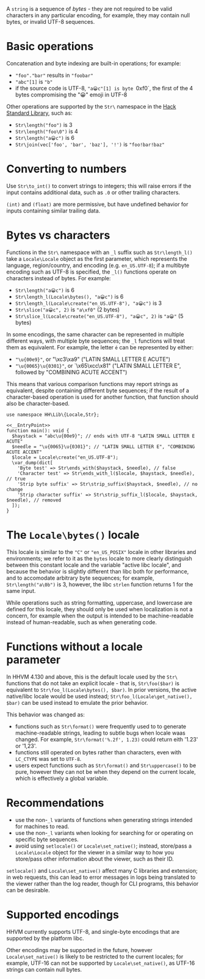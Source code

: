 A `string` is a sequence of *bytes* - they are not required to be valid characters in any particular encoding, 
for example, they may contain null bytes, or invalid UTF-8 sequences.

# Basic operations

Concatenation and byte indexing are built-in operations; for example:

- `"foo"."bar"` results in `"foobar"`
- `"abc"[1]` is `"b"`
- if the source code is UTF-8, `"a😀c"[1] is byte `0xf0`, the first of the 4 bytes compromising the "😀" emoji in UTF-8

Other operations are supported by the `Str\` namespace in the [Hack Standard Library](/hsl/reference/), such as:

- `Str\length("foo")` is 3
- `Str\length("foo\0")` is 4
- `Str\length("a😀c")` is 6
- `Str\join(vec['foo', 'bar', 'baz'], '!')` is `"foo!bar!baz"`

# Converting to numbers

Use `Str\to_int()` to convert strings to integers; this will raise errors if the input contains additional data, such as `.0` or other trailing characters.

`(int)` and `(float)` are more permissive, but have undefined behavior for inputs containing similar trailing data.

# Bytes vs characters

Functions in the `Str\` namespace with an `_l` suffix such as `Str\length_l()` take a `Locale\Locale` object
as the first parameter, which represents the language, region/country, and encoding (e.g. `en_US.UTF-8`); if a
multibyte encoding such as UTF-8 is specified, the `_l()` functions operate on characters instead of bytes. For
example:

- `Str\length("a😀c")` is 6
- `Str\length_l(Locale\bytes(), "a😀c")` is 6
- `Str\length_l(Locale\create("en_US.UTF-8"), "a😀c")` is 3
- `Str\slice("a😀c", 2)` is `"a\xf0"` (2 bytes)
- `Str\slice_l(Locale\create("en_US.UTF-8"), "a😀c", 2)` is `"a😀"` (5 bytes)

In some encodings, the same character can be represented in multiple different ways, with multiple byte sequences;
the `_l` functions will treat them as equivalent. For example, the letter `é` can be represented by either:

- `"\u{00e9}"`, or "\xc3\xa9" ("LATIN SMALL LETTER E ACUTE")
- `"\u{0065}\u{0301}"`, or `\x65\xcc\x81" ("LATIN SMALL LETTER E", followed by "COMBINING ACUTE ACCENT")

This means that various comparison functions may report strings as equivalent, despite containing different
byte sequences; if the result of a character-based operation is used for another function, that function
should also be character-based.

```hack character_ops.hack
use namespace HH\Lib\{Locale,Str};

<<__EntryPoint>>
function main(): void {
  $haystack = "abc\u{00e9}"; // ends with UTF-8 "LATIN SMALL LETTER E ACUTE"
  $needle = "\u{0065}\u{0301}"; // "LATIN SMALL LETTER E", "COMBINING ACUTE ACCENT"
  $locale = Locale\create("en_US.UTF-8");
  \var_dump(dict[
    'Byte test' => Str\ends_with($haystack, $needle), // false
    'Character test' => Str\ends_with_l($locale, $haystack, $needle), // true
    'Strip byte suffix' => Str\strip_suffix($haystack, $needle), // no change
    'Strip character suffix' => Str\strip_suffix_l($locale, $haystack, $needle), // removed
  ]);
}
```

# The `Locale\bytes()` locale

This locale is similar to the `"C"` or `"en_US_POSIX"` locale in other libraries and environments; we refer to
it as the `bytes` locale to more clearly distinguish between this constant locale and the variable "active libc locale", and because the behavior is slightly different than libc both for performance, and to accomodate arbitrary byte sequences; for example, `Str\length("a\0b")` is 3, however, the libc `strlen` function returns 1 for the same input.

While operations such as string formatting, uppercase, and lowercase are defined for this locale, they should
only be used when localization is not a concern, for example when the output is intended to be machine-readable
instead of human-readable, such as when generating code.

# Functions without a locale parameter

In HHVM 4.130 and above, this is the default locale used by the `Str\` functions that do not take an explicit
locale - that is, `Str\foo($bar)` is equivalent to `Str\foo_l(Locale\bytes(), $bar)`. In prior versions, the
active native/libc locale would be used instead; `Str\foo_l(Locale\get_native(), $bar)` can be used instead to
emulate the prior behavior.

This behavior was changed as:
- functions such as `Str\format()` were frequently used to to generate machine-readable strings, leading to subtle
  bugs when locale waas changed. For example, `Str\format('%.2f', 1.23)` could return eith '1.23' or '1,23'.
- functions still operated on bytes rather than characters, even with `LC_CTYPE` was set to `UTF-8`.
- users expect functions such as `Str\format()` and `Str\uppercase()` to be pure, however they can not be when
  they depend on the current locale, which is effectively a global variable.

# Recommendations

- use the non-`_l` variants of functions when generating strings intended for machines to read.
- use the non-`_l` variants when looking for searching for or operating on specific byte sequences.
- avoid using `setlocale()` or `Locale\set_native()`; instead, store/pass a `Locale\Locale` object for the
  viewer in a similar way to how you store/pass other information about the viewer, such as their ID.

`setlocale()` and `Locale\set_native()` affect many C libraries and extension; in web requests, this can lead
to error messages in logs being translated to the viewer rather than the log reader, though for CLI programs, this
behavior can be desirable.

# Supported encodings

HHVM currently supports UTF-8, and single-byte encodings that are supported by the platform libc.

Other encodings may be supported in the future, however `Locale\set_native()` is likely to be restricted to
the current locales; for example, UTF-16 can not be supported by `Locale\set_native()`, as UTF-16 strings can
contain null bytes.
